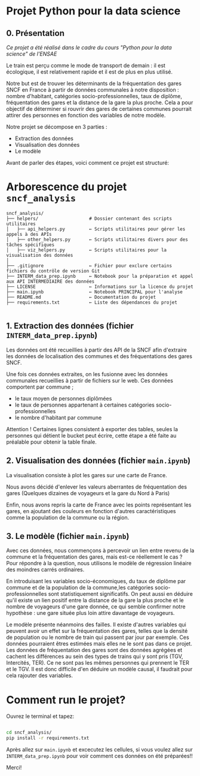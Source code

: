 # Projet Python pour la data science

## 0. Présentation

*Ce projet a été réalisé dans le cadre du cours "Python pour la data science" de l'ENSAE*

Le train est perçu comme le mode de transport de demain : il est écologique, il est relativement rapide et il est de plus en plus utilisé.

Notre but est de trouver les déterminants de la fréquentation des gares SNCF en France à partir de données communales à notre disposition : nombre d'habitant, catégories socio-professionnelles, taux de diplôme, fréquentation des gares et la distance de la gare la plus proche. Cela a pour objectif de déterminer si rouvrir des gares de certaines communes pourrait attirer des personnes en fonction des variables de notre modèle. 

Notre projet se décompose en 3 parties :
- Extraction des données 
- Visualisation des données 
- Le modèle



Avant de parler des étapes, voici comment ce projet est structuré:

# Arborescence du projet `sncf_analysis`

```plaintext
sncf_analysis/
├── helpers/                   # Dossier contenant des scripts utilitaires
│   ├── api_helpers.py         ← Scripts utilitaires pour gérer les appels à des APIs
│   ├── other_helpers.py       ← Scripts utilitaires divers pour des tâches spécifiques
│   ├── viz_helpers.py         ← Scripts utilitaires pour la visualisation des données
│   
├── .gitignore                 ← Fichier pour exclure certains fichiers du contrôle de version Git
├── INTERM_data_prep.ipynb     ← Notebook pour la préparation et appel aux API INTERMEDIAIRE des données
├── LICENSE                    ← Informations sur la licence du projet
├── main.ipynb                 ← Notebook PRINCIPAL pour l'analyse
├── README.md                  ← Documentation du projet
├── requirements.txt           ← Liste des dépendances du projet


```

## 1. Extraction des données (fichier `INTERM_data_prep.ipynb`)

Les données ont été recueillies à partir des API de la SNCF afin d'extraire les données de localisation des communes et des fréquentations des gares SNCF.

Une fois ces données extraites, on les fusionne avec les données communales recueillies à partir de fichiers sur le web. Ces données comportent par commune ;
- le taux moyen de personnes diplômées
- le taux de personnes appartenant à certaines catégories socio-professionnelles
- le nombre d'habitant par commune

Attention ! Certaines lignes consistent à exporter des tables, seules la personnes qui détient le bucket peut écrire, cette étape a été faite au préalable pour obtenir la table finale.

## 2. Visualisation des données (fichier `main.ipynb`)

La visualisation consiste à plot les gares sur une carte de France.

Nous avons décidé d'enlever les valeurs aberrantes de fréquentation des gares (Quelques dizaines de voyageurs et la gare du Nord à Paris)

Enfin, nous avons repris la carte de France avec les points représentant les gares, en ajoutant des couleurs en fonction d'autres caractéristiques comme la population de la commune ou la région.

## 3. Le modèle (fichier `main.ipynb`)

Avec ces données, nous commençons à percevoir un lien entre revenu de la commune et la fréquentation des gares, mais est-ce réellement le cas ? Pour répondre à la question, nous utilisons le modèle de régression linéaire des moindres carrés ordinaires. 

En introduisant les variables socio-économiques, du taux de diplôme par commune et de la population de la commune,les catégories socio-professionnelles  sont statistiquement significatifs. On peut aussi en déduire qu'il existe un lien positif entre la distance de la gare la plus proche et le nombre de voyageurs d'une gare donnée, ce qui semble confirmer notre hypothèse : une gare située plus loin attire davantage de voyageurs. 

Le modèle présente néanmoins des failles. Il existe d'autres variables qui peuvent avoir un effet sur la fréquentation des gares, telles que la densité de population ou le nombre de train qui passent par jour par exemple. Ces données pourraient êtres estimées mais elles ne le sont pas dans ce projet. Les données de fréquentation des gares sont des données agrégées et cachent les différences au sein des types de trains qui y sont pris (TGV, Intercités, TER). Ce ne sont pas les mêmes personnes qui prennent le TER et le TGV. Il est donc difficile d'en déduire un modèle causal, il faudrait pour cela rajouter des variables. 

# Comment run le projet?

Ouvrez le terminal et tapez:
```bash

cd sncf_analysis/
pip install -r requirements.txt

```

Après allez sur `main.ipynb`  et excecutez les cellules, si vous voulez allez sur `INTERM_data_prep.ipynb` pour voir comment ces données on été préparées!!

Merci!